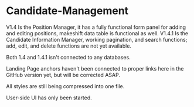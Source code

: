 # Candidate-Management
V1.4 Is the Position Manager, it has a fully functional form panel for adding and editing positions, makeshift data table is functional as well.
V1.4.1 Is the Candidate Information Manager, working pagination, and search functions; add, edit, and delete functions are not yet available.

Both 1.4 and 1.4.1 isn't connected to any databases.

Landing Page anchors haven't been connected to proper links here in the GitHub version yet, but will be corrected ASAP.

All styles are still being compressed into one file.

User-side UI has only been started.
